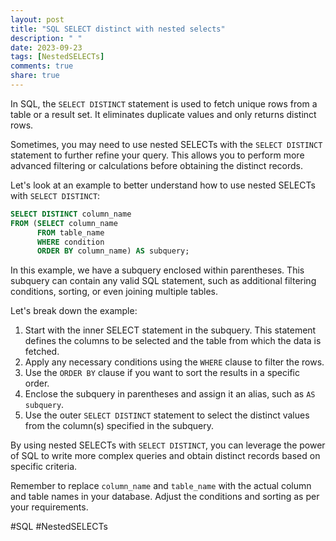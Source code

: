 ```yaml
---
layout: post
title: "SQL SELECT distinct with nested selects"
description: " "
date: 2023-09-23
tags: [NestedSELECTs]
comments: true
share: true
---
```


In SQL, the `SELECT DISTINCT` statement is used to fetch unique rows from a table or a result set. It eliminates duplicate values and only returns distinct rows. 

Sometimes, you may need to use nested SELECTs with the `SELECT DISTINCT` statement to further refine your query. This allows you to perform more advanced filtering or calculations before obtaining the distinct records.

Let's look at an example to better understand how to use nested SELECTs with `SELECT DISTINCT`:

```sql
SELECT DISTINCT column_name
FROM (SELECT column_name
      FROM table_name
      WHERE condition
      ORDER BY column_name) AS subquery;
```

In this example, we have a subquery enclosed within parentheses. This subquery can contain any valid SQL statement, such as additional filtering conditions, sorting, or even joining multiple tables.

Let's break down the example:

1. Start with the inner SELECT statement in the subquery. This statement defines the columns to be selected and the table from which the data is fetched.
2. Apply any necessary conditions using the `WHERE` clause to filter the rows.
3. Use the `ORDER BY` clause if you want to sort the results in a specific order.
4. Enclose the subquery in parentheses and assign it an alias, such as `AS subquery`.
5. Use the outer `SELECT DISTINCT` statement to select the distinct values from the column(s) specified in the subquery.

By using nested SELECTs with `SELECT DISTINCT`, you can leverage the power of SQL to write more complex queries and obtain distinct records based on specific criteria.

Remember to replace `column_name` and `table_name` with the actual column and table names in your database. Adjust the conditions and sorting as per your requirements.

#SQL #NestedSELECTs